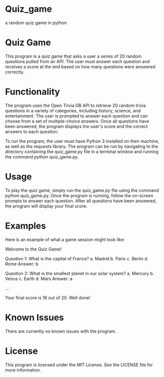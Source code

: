 # Quiz_game
a random quiz game in python

# Quiz Game
This program is a quiz game that asks a user a series of 20 random questions pulled from an API. The user must answer each question and receives a score at the end based on how many questions were answered correctly.

# Functionality
The program uses the Open Trivia DB API to retrieve 20 random trivia questions in a variety of categories, including history, science, and entertainment. The user is prompted to answer each question and can choose from a set of multiple-choice answers. Once all questions have been answered, the program displays the user's score and the correct answers to each question.

To run the program, the user must have Python 3 installed on their machine, as well as the requests library. The program can be run by navigating to the directory containing the quiz_game.py file in a terminal window and running the command python quiz_game.py.

# Usage
To play the quiz game, simply run the quiz_game.py file using the command python quiz_game.py. Once the program is running, follow the on-screen prompts to answer each question. After all questions have been answered, the program will display your final score.

# Examples
Here is an example of what a game session might look like:

Welcome to the Quiz Game!

Question 1:
What is the capital of France?
a. Madrid
b. Paris
c. Berlin
d. Rome
Answer: b

Question 2:
What is the smallest planet in our solar system?
a. Mercury
b. Venus
c. Earth
d. Mars
Answer: a

...

Your final score is 18 out of 20. Well done!


# Known Issues
There are currently no known issues with the program.

# License
This program is licensed under the MIT License. See the LICENSE file for more information.